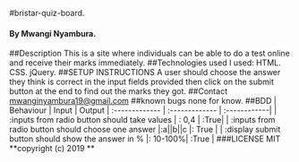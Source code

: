 #bristar-quiz-board.
#### By Mwangi Nyambura.
##Description
 This is a site where individuals can be able to do a test online and receive their marks immediately.
##Technologies used I used:
 HTML.
 CSS.
 jQuery.
##SETUP INSTRUCTIONS A user should choose the answer they think is correct in the input fields provided then click on the submit button at the end to find out the marks they got.
##Contact mwanginyambura19@gmail.com
##known bugs
none for know.
\##BDD
| Behaviour   | Input     | Output
| :------------- | :------------- | :------------|
| :inputs from radio button should take values     |  : 0,4     | :True|
| :inputs from  radio button should choose one answer |:a||b||c |: True |
| :display submit button should show the answer in % |: 10-100%| :True |
###LICENSE
MIT
**copyright (c) 2019 **
